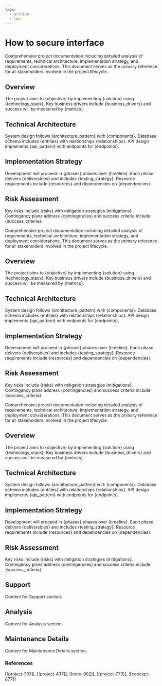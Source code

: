 ```yaml
---
tags:
  - archive
  - low
---
```


# How to secure interface

Comprehensive project documentation including detailed analysis of requirements, technical architecture, implementation strategy, and deployment considerations. This document serves as the primary reference for all stakeholders involved in the project lifecycle.

## Overview
The project aims to {objective} by implementing {solution} using {technology_stack}. Key business drivers include {business_drivers} and success will be measured by {metrics}.

## Technical Architecture
System design follows {architecture_pattern} with {components}. Database schema includes {entities} with relationships {relationships}. API design implements {api_pattern} with endpoints for {endpoints}.

## Implementation Strategy
Development will proceed in {phases} phases over {timeline}. Each phase delivers {deliverables} and includes {testing_strategy}. Resource requirements include {resources} and dependencies on {dependencies}.

## Risk Assessment
Key risks include {risks} with mitigation strategies {mitigations}. Contingency plans address {contingencies} and success criteria include {success_criteria}.

Comprehensive project documentation including detailed analysis of requirements, technical architecture, implementation strategy, and deployment considerations. This document serves as the primary reference for all stakeholders involved in the project lifecycle.

## Overview
The project aims to {objective} by implementing {solution} using {technology_stack}. Key business drivers include {business_drivers} and success will be measured by {metrics}.

## Technical Architecture
System design follows {architecture_pattern} with {components}. Database schema includes {entities} with relationships {relationships}. API design implements {api_pattern} with endpoints for {endpoints}.

## Implementation Strategy
Development will proceed in {phases} phases over {timeline}. Each phase delivers {deliverables} and includes {testing_strategy}. Resource requirements include {resources} and dependencies on {dependencies}.

## Risk Assessment
Key risks include {risks} with mitigation strategies {mitigations}. Contingency plans address {contingencies} and success criteria include {success_criteria}.

Comprehensive project documentation including detailed analysis of requirements, technical architecture, implementation strategy, and deployment considerations. This document serves as the primary reference for all stakeholders involved in the project lifecycle.

## Overview
The project aims to {objective} by implementing {solution} using {technology_stack}. Key business drivers include {business_drivers} and success will be measured by {metrics}.

## Technical Architecture
System design follows {architecture_pattern} with {components}. Database schema includes {entities} with relationships {relationships}. API design implements {api_pattern} with endpoints for {endpoints}.

## Implementation Strategy
Development will proceed in {phases} phases over {timeline}. Each phase delivers {deliverables} and includes {testing_strategy}. Resource requirements include {resources} and dependencies on {dependencies}.

## Risk Assessment
Key risks include {risks} with mitigation strategies {mitigations}. Contingency plans address {contingencies} and success criteria include {success_criteria}.



## Support

Content for Support section.

## Analysis

Content for Analysis section.

## Maintenance Details

Content for Maintenance Details section.


### References
[[project-737]], [[project-437]], [[note-902]], [[project-773]], [[concept-877]]

